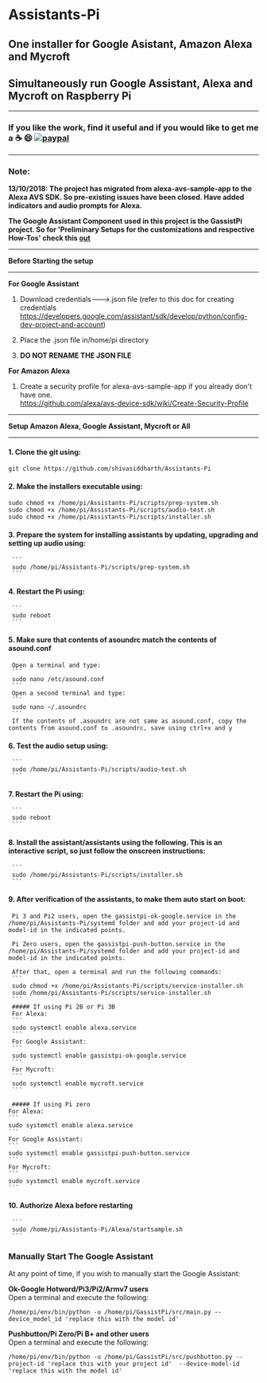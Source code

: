 # Assistants-Pi
## One installer for Google Asistant, Amazon Alexa  and Mycroft
## Simultaneously run Google Assistant, Alexa and Mycroft on Raspberry Pi    
*******************************************************************************************************************************
### **If you like the work, find it useful and if you would like to get me a :coffee: :smile:** [![paypal](https://www.paypalobjects.com/en_US/i/btn/btn_donate_LG.gif)](https://www.paypal.com/cgi-bin/webscr?cmd=_s-xclick&hosted_button_id=7GH3YDCHZ36QN)  

*******************************************************************************************************************************
### Note:
**13/10/2018: The project has migrated from alexa-avs-sample-app to the Alexa AVS SDK. So pre-existing issues have been closed. Have added indicators and audio prompts for Alexa.**  

**The Google Assistant Component used in this project is the GassistPi project. So for 'Preliminary Setups for the customizations and respective How-Tos' check this [out](https://github.com/shivasiddharth/GassistPi/blob/master/README.md#using-the-customizations)**  
****************************************************************
**Before Starting the setup**
****************************************************************
**For Google Assistant**  
1. Download credentials--->.json file (refer to this doc for creating credentials https://developers.google.com/assistant/sdk/develop/python/config-dev-project-and-account)   

2. Place the .json file in/home/pi directory  

3. **DO NOT RENAME THE JSON FILE**

**For Amazon Alexa**  
1. Create a security profile for alexa-avs-sample-app if you already don't have one.  
https://github.com/alexa/avs-device-sdk/wiki/Create-Security-Profile  

***************************************************************
**Setup Amazon Alexa, Google Assistant, Mycroft or All**     
***************************************************************
#### 1. Clone the git using:
```
git clone https://github.com/shivasiddharth/Assistants-Pi  
```  
  
  
#### 2. Make the installers executable using:
```
sudo chmod +x /home/pi/Assistants-Pi/scripts/prep-system.sh    
sudo chmod +x /home/pi/Assistants-Pi/scripts/audio-test.sh   
sudo chmod +x /home/pi/Assistants-Pi/scripts/installer.sh  
```  
  
  
#### 3. Prepare the system for installing assistants by updating, upgrading and setting up audio using:  
     ```  
     sudo /home/pi/Assistants-Pi/scripts/prep-system.sh
     ```  
  
  
#### 4. Restart the Pi using:
     ```  
     sudo reboot
     ```  
  
  
#### 5. Make sure that contents of asoundrc match the contents of asound.conf    
     Open a terminal and type:  
     ```  
     sudo nano /etc/asound.conf
     ```
     Open a second terminal and type:    
     ```
     sudo nano ~/.asoundrc
     ```
     If the contents of .asoundrc are not same as asound.conf, copy the contents from asound.conf to .asoundrc, save using ctrl+x and y
  
  
#### 6. Test the audio setup using:  
     ```
     sudo /home/pi/Assistants-Pi/scripts/audio-test.sh  
     ```  
  
  
#### 7. Restart the Pi using:
     ```
     sudo reboot
     ```  
  
  
#### 8. Install the assistant/assistants using the following. This is an interactive script, so just follow the onscreen instructions:
     ```
     sudo /home/pi/Assistants-Pi/scripts/installer.sh  
     ```  


#### 9. After verification of the assistants, to make them auto start on boot:  
  
     Pi 3 and Pi2 users, open the gassistpi-ok-google.service in the /home/pi/Assistants-Pi/systemd folder and add your project-id and        model-id in the indicated points.    

     Pi Zero users, open the gassistpi-push-button.service in the /home/pi/Assistants-Pi/systemd folder and add your project-id and          model-id in the indicated points.  
  
     After that, open a terminal and run the following commands:  
     ```
     sudo chmod +x /home/pi/Assistants-Pi/scripts/service-installer.sh
     sudo /home/pi/Assistants-Pi/scripts/service-installer.sh  
     ```
     ##### If using Pi 2B or Pi 3B  
     For Alexa:  
     ```
     sudo systemctl enable alexa.service  
     ```
     For Google Assistant:  
     ```
     sudo systemctl enable gassistpi-ok-google.service  
     ```  
     For Mycroft:    
     ```
     sudo systemctl enable mycroft.service    
     ```  

     ##### If using Pi zero  
    For Alexa:  
    ```
    sudo systemctl enable alexa.service  
    ```
    For Google Assistant:  
    ```
    sudo systemctl enable gassistpi-push-button.service
    ```
    For Mycroft:    
    ```
    sudo systemctl enable mycroft.service    
    ```   
  
  
#### 10. Authorize Alexa before restarting  
     ```
     sudo /home/pi/Assistants-Pi/Alexa/startsample.sh  
     ```

### Manually Start The Google Assistant

At any point of time, if you wish to manually start the Google Assistant:

**Ok-Google Hotword/Pi3/Pi2/Armv7 users**   
Open a terminal and execute the following:
```
/home/pi/env/bin/python -u /home/pi/GassistPi/src/main.py --device_model_id 'replace this with the model id'

```
**Pushbutton/Pi Zero/Pi B+ and other users**   
Open a terminal and execute the following:
```
/home/pi/env/bin/python -u /home/pi/GassistPi/src/pushbutton.py --project-id 'replace this with your project id'  --device-model-id 'replace this with the model id'
